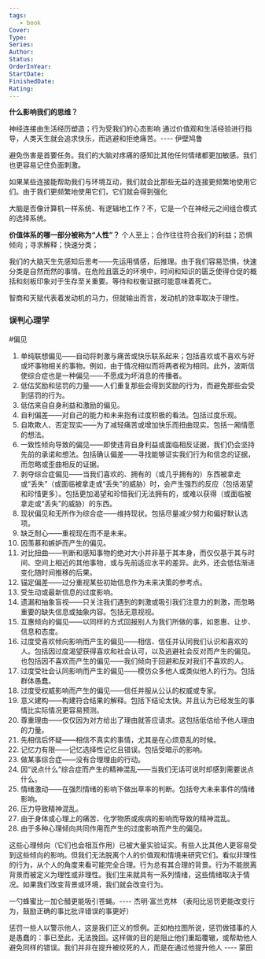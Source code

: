 ```yaml
---
tags: 
   - book 
Cover: 
Type:
Series: 
Author:
Status: 
OrderInYear:
StartDate:
FinishedDate:
Rating: 
---
```


**什么影响我们的思维？**

神经连接由生活经历塑造；行为受我们的心态影响
通过价值观和生活经验进行指导，人类天生就会追求快乐，而逃避和拒绝痛苦。---- 伊壁鸠鲁

避免伤害是首要任务。我们的大脑对疼痛的感知比其他任何情绪都更加敏感。我们也更容易记住负面刺激。

如果某些连接能帮助我们与环境互动，我们就会比那些无益的连接更频繁地使用它们。由于我们更频繁地使用它们，它们就会得到强化


大脑是否像计算机一样系统、有逻辑地工作？不，它是一个在神经元之间组合模式的选择系统。


**价值体系的哪一部分被称为“人性”？**
个人至上；合作往往符合我们的利益；恐惧倾向；寻求解释；快速分类；


我们的大脑天生先感知后思考——先运用情感，后推理。由于我们容易恐惧，快速分类是自然而然的事情。在危险且匮乏的环境中，时间和知识的匮乏使得仓促的概括和刻板印象对于生存至关重要。等待和权衡证据可能意味着死亡。


智商和天赋代表着发动机的马力，但就输出而言，发动机的效率取决于理性。



### 误判心理学 
#偏见

1. 单纯联想偏见——自动将刺激与痛苦或快乐联系起来；包括喜欢或不喜欢与好或坏事物相关的事物。例如，由于情况相似而将两者视为相同。此外，波斯信使综合症也是一种偏见——不愿成为坏消息的传播者。
2. 低估奖励和惩罚的力量——人们重复那些会得到奖励的行为，而避免那些会受到惩罚的行为。
3. 低估来自自身利益和激励的偏见。
4. 自利偏差——对自己的能力和未来抱有过度积极的看法。包括过度乐观。
5. 自欺欺人、否定现实——为了减轻痛苦或增加快乐而扭曲现实。包括一厢情愿的想法。
6. 一致性倾向导致的偏见——即使违背自身利益或面临相反证据，我们仍会坚持先前的承诺和想法。包括确认偏差——寻找能够证实我们行为和信念的证据，而忽略或歪曲相反的证据。
7. 剥夺综合症偏见——当我们喜欢的、拥有的（或几乎拥有的）东西被拿走或“丢失”（或面临被拿走或“丢失”的威胁）时，会产生强烈的反应（包括渴望和珍惜更多）。包括更加渴望和珍惜我们无法拥有的，或难以获得（或面临被拿走或“丢失”的威胁）的东西。
8. 现状偏见和无所作为综合症——维持现状。包括尽量减少努力和偏好默认选项。
9. 缺乏耐心——重视现在而不是未来。
10. 因羡慕和嫉妒而产生的偏见。
11. 对比扭曲——判断和感知事物的绝对大小并非基于其本身，而仅仅基于其与时间、空间上相近的其他事物，或与先前适应水平的差异。此外，还会低估渐进变化随时间推移的后果。
12. 锚定偏差——过分重视某些初始信息作为未来决策的参考点。
13. 受生动或最新信息的过度影响。
14. 遗漏和抽象盲视——只关注我们遇到的刺激或吸引我们注意力的刺激，而忽略重要的缺失信息或抽象内容。包括无意视视。
15. 互惠倾向的偏见——以同样的方式回报别人为我们所做的事，如恩惠、让步、信息和态度。
16. 过度受喜欢倾向影响而产生的偏见——相信、信任并认同我们认识和喜欢的人。包括因过度渴望获得喜欢和社会认可，以及逃避社会反对而产生的偏见。也包括因不喜欢而产生的偏见——我们倾向于回避和反对我们不喜欢的人。
17. 过度受社会认同影响而产生的偏见——模仿众多他人或类似他人的行为。包括群体愚蠢。
18. 过度受权威影响而产生的偏见——信任并服从公认的权威或专家。
19. 意义建构——构建符合结果的解释。包括下结论太快。并且认为已经发生的事情比实际情况更容易预测。
20. 尊重理由——仅仅因为对方给出了理由就答应请求。这包括低估给予他人理由的力量。
21. 先相信后怀疑——相信不真实的事情，尤其是在心烦意乱的时候。
22. 记忆力有限——记忆选择性记忆且错误。包括受暗示的影响。
23. 做某事综合症——没有合理理由的行动。
24. 因“说点什么”综合症而产生的精神混乱——当我们无话可说时却感到需要说点什么。
25. 情绪激动——在强烈情绪的影响下做出草率的判断。包括夸大未来事件的情绪影响。
26. 压力导致精神混乱。
27. 由于身体或心理上的痛苦、化学物质或疾病的影响而导致的精神混乱。
28. 由于多种心理倾向共同作用而产生的过度影响而产生的偏见。


这些心理倾向（它们也会相互作用）已被大量实验证实。有些人比其他人更容易受到这些倾向的影响。但我们无法脱离个人的价值观和情境来研究它们。看似非理性的行为，从个人的角度来看可能完全合理。行为总有其合理的背景。行为不能脱离背景而被定义为理性或非理性。我们生来就具有一系列情绪，这些情绪取决于情况。如果我们改变背景或环境，我们就会改变行为。



一勺蜂蜜比一加仑醋更能吸引苍蝇。---- 杰明·富兰克林
（表阳比惩罚更能改变行为，鼓励正确的事比批评错误的事更好）

惩罚一些人以警示他人，这是我们正义的惯例。正如柏拉图所说，惩罚做错事的人是愚蠢的：事已至此，无法挽回。这样做的目的是阻止他们重蹈覆辙，或帮助他人避免同样的错误。我们并非在提升被绞死的人，而是在通过他提升他人 ---- 蒙田

